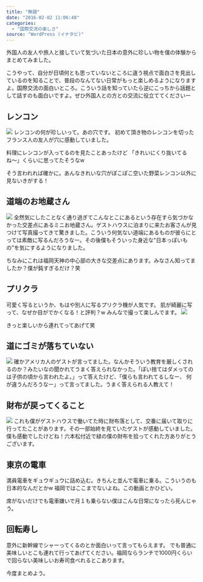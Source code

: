 ```yaml
---
title: "無題"
date: "2016-02-02 11:06:48"
categories:
  - "国際交流の楽しさ"
source: "WordPress (イナタビ)"
---
```


外国人の友人や旅人と接していて気づいた日本の意外に珍しい物を僕の体験からまとめてみました。

こうやって、自分が日頃何とも思っていないところに違う視点で面白さを見出しているのを知ることで、普段のなんてない日常がもっと楽しめるようになりますよ。国際交流の面白いところ。こういう話を知っていたら逆にこっちから話題として話すのも面白いですよ。ぜひ外国人との方との交流に役立ててくださいー

## レンコン
![](https://masayamuko.com/wp/wp-content/uploads/2016/02/17160943858_aab0b8bdb4_k-1024x683.jpg)
レンコンの何が珍しいって。あの穴です。
初めて頂き物のレンコンを切ったフランス人の友人が穴に感動していました。

料理にレンコンが入ってるのを見たことあったけど
「きれいにくり抜いてるね〜」くらいに思ってたそうなw

そう言われれば確かに。あんなきれいな穴がぽこぽこ空いた野菜レンコン以外に見ないきがする！

## 道端のお地蔵さん
![](https://masayamuko.com/wp/wp-content/uploads/2016/02/img_0212-1024x768.jpeg)
全然気にしたことなく通り過ぎてこんなとこにあるという存在すら気づかなかった交差点にあるミニお地蔵さん。ゲストハウスに泊まりに来たお客さんが見つけて写真撮ってきて驚きました。こういう何気ない道端にあるものが彼らにとっては素敵に写るんだろうなー。その後僕もそういった身近な"日本っぽいもの"を気にするようになりました。

ちなみにこれは福岡天神の中心部の大きな交差点にあります。みなさん知ってましたか？僕が鈍すぎるだけ？笑

## プリクラ

可愛く写るというか、もはや別人に写るプリクラ機が人気です。
肌が綺麗に写って、なぜか目がでかくなる！と評判？w
みんなで撮って楽しんでます。
![](https://masayamuko.com/wp/wp-content/uploads/2016/02/480328_448357208529399_1632524858_n-250x300.jpg)

きっと楽しいから連れてってあげて笑

## 道にゴミが落ちていない

![](https://masayamuko.com/wp/wp-content/uploads/2016/02/9298957598_1c62a03933_k-1024x578.jpg)
確かアメリカ人のゲストが言ってました。なんかそういう教育を厳しくされるのか？みたいなの聞かれてうまく答えられなかった。「ぽい捨てはダメってのは子供の頃から言われたよ。」って答えたけど、「僕らも言われてるしなー、
何が違うんだろうなー」って言ってました。うまく答えられる人教えて！

## 財布が戻ってくること
![](https://masayamuko.com/wp/wp-content/uploads/2016/02/8186946980_bd805256b9_k-1024x683.jpg)
これも僕がゲストハウスで働いてた時に財布落として、交番に届いて取りに行ってたことがあります。その一部始終を見ていたゲストが感動していました。僕も感動でしたけどね！六本松付近で緑の僕の財布を拾ってくれた方ありがとうございます。

## 東京の電車

満員電車をギュウギュウに詰め込む。きちんと並んで電車に乗る。こういうのも日本的なんだとかw
福岡ではここまでないよね。この動画とかひどい。

席がないだけでも電車嫌いで月１も乗らない僕はこんな日常になったら死んじゃう。

## 回転寿し

意外に新幹線でシャーってくるのとか面白いって言ってもらえます。
でも普通に美味しいとこも連れて行ってあげてください。福岡ならランチで1000円くらいで回らない美味しいお寿司食べれるとこあります。

今度まとめよう。